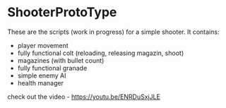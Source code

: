 # ShooterProtoType

These are the scripts (work in progress) for a simple shooter.
It contains:

 - player movement
 - fully functional colt (reloading, releasing magazin, shoot)
 - magazines (with bullet count)
 - fully functional granade
 - simple enemy AI
 - health manager
 
 

check out the video - https://youtu.be/ENRDuSxjJLE
